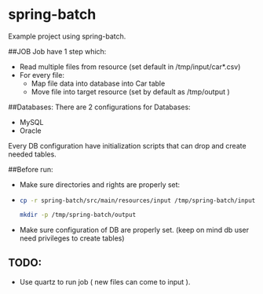 # spring-batch
Example project using spring-batch.



##JOB
Job have 1 step which:
- Read multiple files from resource (set default in /tmp/input/car*.csv)
- For every file:
	+ Map file data into database into Car table
	+ Move file into target resource (set by default as /tmp/output )



##Databases:
There are 2 configurations for Databases:
- MySQL
- Oracle

Every DB configuration have initialization scripts that can drop and create needed tables.


##Before run:
- Make sure directories and rights are properly set:
- 
  ``` bash
  cp -r spring-batch/src/main/resources/input /tmp/spring-batch/input
  ```
  
  ``` bash
  mkdir -p /tmp/spring-batch/output
  ```
- Make sure configuration of DB are properly set. (keep on mind db user need privileges to create tables)


TODO:
--------------
- Use quartz to run job ( new files can come to input ).

